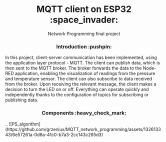 <div align="center">
  <h1>MQTT client on ESP32 :space_invader:</h1>
  Network Programming final project
  <h3>Introduction :pushpin:</h3>
</div>
In this project, client-server communication has been implemented, using the application layer protocol - MQTT. The client can publish data, which is then sent to the MQTT broker. The broker forwards the data to the Node-RED application, enabling the visualization of readings from the pressure and temperature sensor. The client can also subscribe to data received from the broker. Upon receiving the relevant message, the client makes a decision to turn the LED on or off. Everything can operate quickly and independently thanks to the configuration of topics for subscribing or publishing data.
<div align="center">
  <h3>Components :heavy_check_mark:</h3>
</div>
..
![PS_algorithm](https://github.com/grzeniux/MQTT_network_programming/assets/132613343/6e57261a-0d8a-41c0-b7a3-2cc143c265d3)

